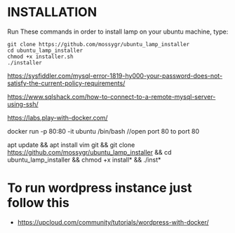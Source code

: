 # INSTALLATION
Run These commands in order to install lamp on your ubuntu machine, type:

```shell
git clone https://github.com/mossygr/ubuntu_lamp_installer
cd ubuntu_lamp_installer
chmod +x installer.sh
./installer
```


https://sysfiddler.com/mysql-error-1819-hy000-your-password-does-not-satisfy-the-current-policy-requirements/


https://www.sqlshack.com/how-to-connect-to-a-remote-mysql-server-using-ssh/  


https://labs.play-with-docker.com/

docker run -p 80:80 -it ubuntu /bin/bash //open port 80 to port 80

apt update && apt install vim git && git clone https://github.com/mossygr/ubuntu_lamp_installer && cd ubuntu_lamp_installer && chmod +x install* && ./inst*


# To run wordpress instance just follow this 
- https://upcloud.com/community/tutorials/wordpress-with-docker/

